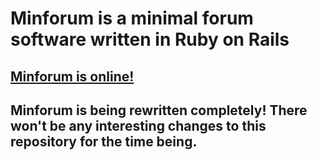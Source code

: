 # Minforum is a minimal forum software written in Ruby on Rails

## [Minforum is online!](http://minforum.heroku.com/)

## Minforum is being rewritten completely! There won't be any interesting changes to this repository for the time being.